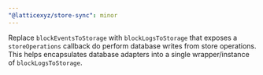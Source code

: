 ```yaml
---
"@latticexyz/store-sync": minor
---
```


Replace `blockEventsToStorage` with `blockLogsToStorage` that exposes a `storeOperations` callback do perform database writes from store operations. This helps encapsulates database adapters into a single wrapper/instance of `blockLogsToStorage`.
